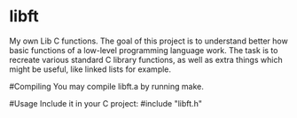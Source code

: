 # libft
My own Lib C functions. The goal of this project is to understand better how basic functions of a low-level programming language work. The task is to recreate various standard C library functions, as well as extra things which might be useful, like linked lists for example.

#Compiling
You may compile libft.a by running make.

#Usage
Include it in your C project:
#include "libft.h"
